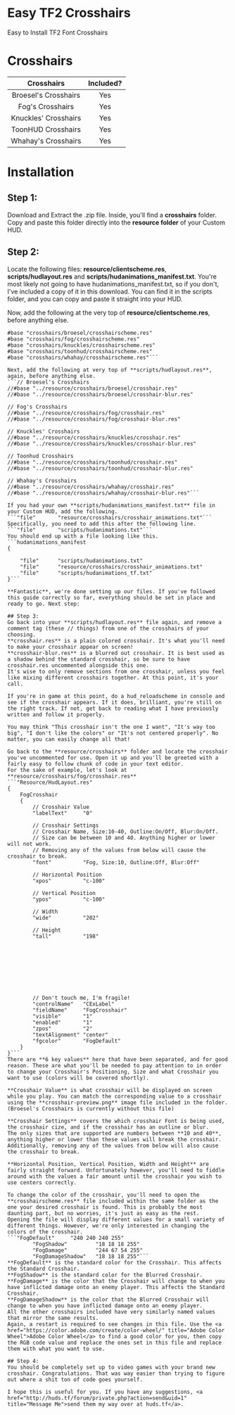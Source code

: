 Easy TF2 Crosshairs
=====
Easy to Install TF2 Font Crosshairs

Crosshairs
=====
| Crosshairs | Included? |
|:-------------:|:-------------:|
| Broesel's Crosshairs | Yes |
| Fog's Crosshairs | Yes |
| Knuckles' Crosshairs | Yes |
| ToonHUD Crosshairs | Yes |
| Whahay's Crosshairs | Yes |

Installation
====
## Step 1:
Download and Extract the .zip file. Inside, you'll find a **crosshairs** folder. Copy and paste this folder directly into the **resource folder** of your Custom HUD.

## Step 2:
Locate the following files: **resource/clientscheme.res**, **scripts/hudlayout.res** and **scripts/hudanimations_manifest.txt**.
You're most likely not going to have hudanimations_manifest.txt, so if you don't, I've included a copy of it in this download. You can find it in the scripts folder, and you can copy and paste it straight into your HUD.

Now, add the following at the very top of **resource/clientscheme.res**, before anything else.
```// Crosshairs
#base "crosshairs/broesel/crosshairscheme.res"
#base "crosshairs/fog/crosshairscheme.res"
#base "crosshairs/knuckles/crosshairscheme.res"
#base "crosshairs/toonhud/crosshairscheme.res"
#base "crosshairs/whahay/crosshairscheme.res"```

Next, add the following at very top of **scripts/hudlayout.res**, again, before anything else.
```// Broesel's Crosshairs
//#base "../resource/crosshairs/broesel/crosshair.res"
//#base "../resource/crosshairs/broesel/crosshair-blur.res"

// Fog's Crosshairs
//#base "../resource/crosshairs/fog/crosshair.res"
//#base "../resource/crosshairs/fog/crosshair-blur.res"

// Knuckles' Crosshairs
//#base "../resource/crosshairs/knuckles/crosshair.res"
//#base "../resource/crosshairs/knuckles/crosshair-blur.res"

// Toonhud Crosshairs
//#base "../resource/crosshairs/toonhud/crosshair.res"
//#base "../resource/crosshairs/toonhud/crosshair-blur.res"

// Whahay's Crosshairs
//#base "../resource/crosshairs/whahay/crosshair.res"
//#base "../resource/crosshairs/whahay/crosshair-blur.res"```

If you had your own **scripts/hudanimations_manifest.txt** file in your Custom HUD, add the following.
```"file"		"resource/crosshairs/crosshair_animations.txt"```
Specifically, you need to add this after the following line.
```"file"		"scripts/hudanimations.txt"```
You should end up with a file looking like this.
```hudanimations_manifest
{

	"file"		"scripts/hudanimations.txt"
	"file"		"resource/crosshairs/crosshair_animations.txt"
	"file"		"scripts/hudanimations_tf.txt"
}```

**Fantastic**, we're done setting up our files. If you've followed this guide correctly so far, everything should be set in place and ready to go. Next step:

## Step 3:
Go back into your **scripts/hudlayout.res** file again, and remove a comment tag (these // things) from one of the crosshairs of your choosing.
**crosshair.res** is a plain colored crosshair. It's what you'll need to make your crosshair appear on screen!
**crosshair-blur.res** is a blurred out crosshair. It is best used as a shadow behind the standard crosshair, so be sure to have crosshair.res uncommented alongside this one.
It's wise to only remove sections from one crosshair, unless you feel like mixing different crosshairs together. At this point, it's your call.

If you're in game at this point, do a hud_reloadscheme in console and see if the crosshair appears. If it does, brilliant, you're still on the right track. If not, get back to reading what I have previously written and follow it properly.

You may think "This crosshair isn't the one I want", "It's way too big", "I don't like the colors" or "It's not centered properly". No matter, you can easily change all that!

Go back to the **resource/crosshairs** folder and locate the crosshair you've uncommented for use. Open it up and you'll be greeted with a fairly easy to follow chunk of code in your text editor.
For the sake of example, let's look at **resource/crosshairs/fog/crosshair.res**
```"Resource/HudLayout.res"
{
	FogCrosshair
	{
		// Crosshair Value
		"labelText"		"0"
		
		// Crosshair Settings
		// Crosshair Name, Size:10-40, Outline:On/Off, Blur:On/Off.
		// Size can be between 10 and 40. Anything higher or lower will not work.
		// Removing any of the values from below will cause the crosshair to break.
		"font"			"Fog, Size:10, Outline:Off, Blur:Off"
		
		// Horizontal Position
		"xpos"			"c-100"
		
		// Vertical Position
		"ypos"			"c-100"
		
		// Width
		"wide"			"202"
		
		// Height
		"tall"			"198"
		
		
		
		
		
		
		
		
		
		// Don't touch me, I'm fragile!
		"controlName"	"CExLabel"
		"fieldName"		"FogCrosshair"
		"visible"		"1"
		"enabled"		"1"
		"zpos"			"2"
		"textAlignment"	"center"
		"fgcolor"		"FogDefault"
	}
}```
There are **6 key values** here that have been separated, and for good reason. These are what you'll be needed to pay attention to in order to change your Crosshair's Positioning, Size and what Crosshair you want to use (colors will be covered shortly).

**Crosshair Value** is what crosshair will be displayed on screen while you play. You can match the corresponding value to a crosshair using the **crosshair-preview.png** image file included in the folder. (Broesel's Crosshairs is currently without this file)

**Crosshair Settings** covers the which crosshair Font is being used, the crosshair cize, and if the crosshair has an outline or blur.
The only sizes that are supported are numbers between **10 and 40**, anything higher or lower than these values will break the crosshair.
Additionally, removing any of the values from below will also cause the crosshair to break.

**Horizontal Position, Vertical Position, Width and Height** are fairly straight forward. Unfortunately however, you'll need to fiddle around with the values a fair amount until the crosshair you wish to use centers correctly.

To change the color of the crosshair, you'll need to open the **crosshairscheme.res** file included within the same folder as the one your desired crosshair is found. This is probably the most daunting part, but no worries, it's just as easy as the rest.
Opening the file will display different values for a small variety of different things. However, we're only interested in changing the colors of the crosshair.
```"FogDefault"		"240 240 240 255"
		"FogShadow"			"18 18 18 255"
		"FogDamage"			"244 67 54 255"
		"FogDamageShadow"	"18 18 18 255"```
**FogDefault** is the standard color for the Crosshair. This affects the Standard Crosshair.
**FogShadow** is the standard color for the Blurred Crosshair.
**FogDamage** is the color that the Crosshair will change to when you have inflicted damage onto an enemy player. This affects the Standard Crosshair.
**FogDamageShadow** is the color that the Blurred Crosshair will change to when you have inflicted damage onto an enemy player.
All the other crosshairs included have very similarly named values that mirror the same results.
Again, a restart is required to see changes in this file. Use the <a href="https://color.adobe.com/create/color-wheel/" title="Adobe Color Wheel">Adobe Color Wheel</a> to find a good color for you, then copy the RGB code value and replace the ones set in this file and replace them with what you want to use.

## Step 4:
You should be completely set up to video games with your brand new crosshair. Congratulations. That was way easier than trying to figure out where a shit ton of code goes yourself.

I hope this is useful for you. If you have any suggestions, <a href="http://huds.tf/forum/private.php?action=send&uid=1" title="Message Me">send them my way over at huds.tf</a>.
